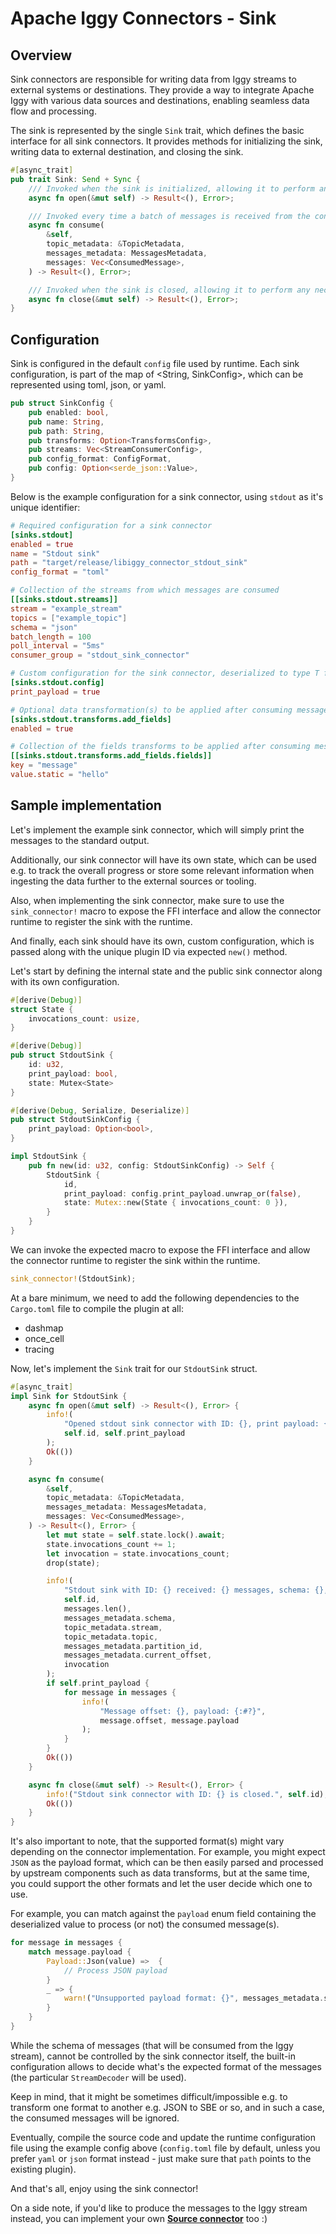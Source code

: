 # Apache Iggy Connectors - Sink

## Overview

Sink connectors are responsible for writing data from Iggy streams to external systems or destinations. They provide a way to integrate Apache Iggy with various data sources and destinations, enabling seamless data flow and processing.

The sink is represented by the single `Sink` trait, which defines the basic interface for all sink connectors. It provides methods for initializing the sink, writing data to external destination, and closing the sink.

```rust
#[async_trait]
pub trait Sink: Send + Sync {
    /// Invoked when the sink is initialized, allowing it to perform any necessary setup.
    async fn open(&mut self) -> Result<(), Error>;

    /// Invoked every time a batch of messages is received from the configured stream(s) and topic(s).
    async fn consume(
        &self,
        topic_metadata: &TopicMetadata,
        messages_metadata: MessagesMetadata,
        messages: Vec<ConsumedMessage>,
    ) -> Result<(), Error>;

    /// Invoked when the sink is closed, allowing it to perform any necessary cleanup.
    async fn close(&mut self) -> Result<(), Error>;
}
```


## Configuration

Sink is configured in the default `config` file used by runtime. Each sink configuration, is part of the map of <String, SinkConfig>, which can be represented using toml, json, or yaml.

```rust
pub struct SinkConfig {
    pub enabled: bool,
    pub name: String,
    pub path: String,
    pub transforms: Option<TransformsConfig>,
    pub streams: Vec<StreamConsumerConfig>,
    pub config_format: ConfigFormat,
    pub config: Option<serde_json::Value>,
}
```

Below is the example configuration for a sink connector, using `stdout` as it's unique identifier:

```toml
# Required configuration for a sink connector
[sinks.stdout]
enabled = true
name = "Stdout sink"
path = "target/release/libiggy_connector_stdout_sink"
config_format = "toml"

# Collection of the streams from which messages are consumed
[[sinks.stdout.streams]]
stream = "example_stream"
topics = ["example_topic"]
schema = "json"
batch_length = 100
poll_interval = "5ms"
consumer_group = "stdout_sink_connector"

# Custom configuration for the sink connector, deserialized to type T from `config` field
[sinks.stdout.config]
print_payload = true

# Optional data transformation(s) to be applied after consuming messages from the stream
[sinks.stdout.transforms.add_fields]
enabled = true

# Collection of the fields transforms to be applied after consuming messages from the stream
[[sinks.stdout.transforms.add_fields.fields]]
key = "message"
value.static = "hello"
```

## Sample implementation

Let's implement the example sink connector, which will simply print the messages to the standard output.

Additionally, our sink connector will have its own state, which can be used e.g. to track the overall progress or store some relevant information when ingesting the data further to the external sources or tooling.

Also, when implementing the sink connector, make sure to use the `sink_connector!` macro to expose the FFI interface and allow the connector runtime to register the sink with the runtime.

And finally, each sink should have its own, custom configuration, which is passed along with the unique plugin ID via expected `new()` method.

Let's start by defining the internal state and the public sink connector along with its own configuration.

```rust
#[derive(Debug)]
struct State {
    invocations_count: usize,
}
```

```rust
#[derive(Debug)]
pub struct StdoutSink {
    id: u32,
    print_payload: bool,
    state: Mutex<State>
}
```

```rust
#[derive(Debug, Serialize, Deserialize)]
pub struct StdoutSinkConfig {
    print_payload: Option<bool>,
}
```

```rust
impl StdoutSink {
    pub fn new(id: u32, config: StdoutSinkConfig) -> Self {
        StdoutSink {
            id,
            print_payload: config.print_payload.unwrap_or(false),
            state: Mutex::new(State { invocations_count: 0 }),
        }
    }
}
```

We can invoke the expected macro to expose the FFI interface and allow the connector runtime to register the sink within the runtime.

```rust
sink_connector!(StdoutSink);
```

At a bare minimum, we need to add the following dependencies to the `Cargo.toml` file to compile the plugin at all:

- dashmap
- once_cell
- tracing

Now, let's implement the `Sink` trait for our `StdoutSink` struct.

```rust
#[async_trait]
impl Sink for StdoutSink {
    async fn open(&mut self) -> Result<(), Error> {
        info!(
            "Opened stdout sink connector with ID: {}, print payload: {}",
            self.id, self.print_payload
        );
        Ok(())
    }

    async fn consume(
        &self,
        topic_metadata: &TopicMetadata,
        messages_metadata: MessagesMetadata,
        messages: Vec<ConsumedMessage>,
    ) -> Result<(), Error> {
        let mut state = self.state.lock().await;
        state.invocations_count += 1;
        let invocation = state.invocations_count;
        drop(state);

        info!(
            "Stdout sink with ID: {} received: {} messages, schema: {}, stream: {}, topic: {}, partition: {}, offset: {}, invocation: {}",
            self.id,
            messages.len(),
            messages_metadata.schema,
            topic_metadata.stream,
            topic_metadata.topic,
            messages_metadata.partition_id,
            messages_metadata.current_offset,
            invocation
        );
        if self.print_payload {
            for message in messages {
                info!(
                    "Message offset: {}, payload: {:#?}",
                    message.offset, message.payload
                );
            }
        }
        Ok(())
    }

    async fn close(&mut self) -> Result<(), Error> {
        info!("Stdout sink connector with ID: {} is closed.", self.id);
        Ok(())
    }
}
```

It's also important to note, that the supported format(s) might vary depending on the connector implementation. For example, you might expect `JSON` as the payload format, which can be then easily parsed and processed by upstream components such as data transforms, but at the same time, you could support the other formats and let the user decide which one to use.

For example, you can match against the `payload` enum field containing the deserialized value to process (or not) the consumed message(s).

```rust
for message in messages {
    match message.payload {
        Payload::Json(value) =>  {
            // Process JSON payload
        }
        _ => {
            warn!("Unsupported payload format: {}", messages_metadata.schema);
        }
    }
}
```

While the schema of messages (that will be consumed from the Iggy stream), cannot be controlled by the sink connector itself, the built-in configuration allows to decide what's the expected format of the messages (the particular `StreamDecoder` will be used).

Keep in mind, that it might be sometimes difficult/impossible e.g. to transform one format to another e.g. JSON to SBE or so, and in such a case, the consumed messages will be ignored.

Eventually, compile the source code and update the runtime configuration file using the example config above (`config.toml` file by default, unless you prefer `yaml` or `json` format instead - just make sure that `path` points to the existing plugin).

And that's all, enjoy using the sink connector!

On a side note, if you'd like to produce the messages to the Iggy stream instead, you can implement your own **[Source connector](https://github.com/apache/iggy/tree/master/core/connectors/sources)** too :)
